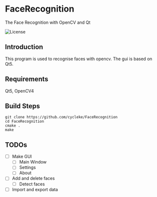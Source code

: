 # FaceRecognition
The Face Recognition with OpenCV and Qt

![License](https://img.shields.io/github/license/cycleke/FaceRecognition.svg?style=flat-square)

## Introduction
This program is used to recognise faces with opencv.
The gui is based on Qt5.

## Requirements
Qt5, OpenCV4

## Build Steps
``` shell
git clone https://github.com/cycleke/FaceRecognition
cd FaceRecognition
cmake .
make
```

## TODOs
- [ ] Make GUI
  - [ ] Main Window
  - [ ] Settings
  - [ ] About
- [ ] Add and delete faces
  - [ ] Detect faces
- [ ] Import and export data
